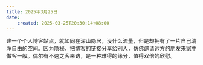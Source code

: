```yaml
---
title: 2025年3月25日
date:
    created: 2025-03-25T20:30:14+08:00
---
```


建一个个人博客站点，就如同在深山隐居，没什么流量，但是却拥有了一片自己清净自由的空间。因为隐秘，把博客的链接分享给别人，仿佛邀请远方的朋友来家中做客一般。偶尔有不速之客来访，是一种难得的缘分，值得双倍的欣慰。